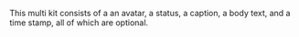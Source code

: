 This multi kit consists of a an avatar, a status, a caption, a body text, and a time stamp, all of which are optional.
